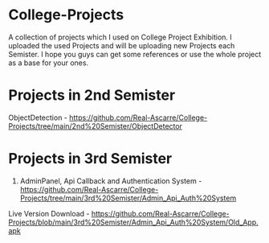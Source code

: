 # College-Projects
A collection of projects which I used on College Project Exhibition.
I uploaded the used Projects and will be uploading new Projects each Semister.
I hope you guys can get some references or use the whole project as a base for your ones.

# Projects in 2nd Semister
ObjectDetection - https://github.com/Real-Ascarre/College-Projects/tree/main/2nd%20Semister/ObjectDetector

# Projects in 3rd Semister
1. AdminPanel, Api Callback and Authentication System - https://github.com/Real-Ascarre/College-Projects/tree/main/3rd%20Semister/Admin_Api_Auth%20System

Live Version Download - https://github.com/Real-Ascarre/College-Projects/blob/main/3rd%20Semister/Admin_Api_Auth%20System/Old_App.apk
